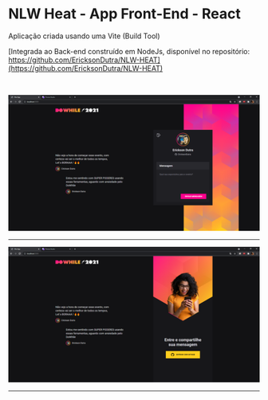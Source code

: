 <h1 >
NLW Heat - App Front-End - React
</h1>

<p>Aplicação criada usando uma Vite (Build Tool) </p>

[Integrada ao Back-end construído em NodeJs, disponível no repositório: https://github.com/EricksonDutra/NLW-HEAT](https://github.com/EricksonDutra/NLW-HEAT) 

<br>

<p align="center">
  <img src="src/assets/tela.png" />
</p>

<hr>
<p align="center">
  <img src="src/assets/tela2.png" />
</p>

<hr>

